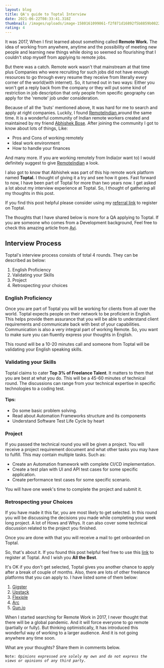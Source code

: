 ```yaml
---
layout: blog
title: QA's guide to Toptal Interview
date: 2021-06-22T08:33:41.318Z
thumbnail: /images/uploads/image-1580161099861-f2f871d16892f5b8859b0822fa740cc3.png
rating: 4
---
```

It was 2017, When I first learned about something called **Remote Work.** The idea of working from anywhere, anytime and the possibility of meeting new people and learning new things while doing so seemed so flourishing that I couldn't stop myself from applying to remote jobs. 

But there was a catch. Remote work wasn't that mainstream at that time plus Companies who were recruiting for such jobs did not have enough resources to go through every resume they receive from literally every corner of the world(with internet). So, it turned out in two ways: Either you won't get a reply back from the company or they will put some kind of restriction in job description that only people from specific geography can apply for the 'remote' job under consideration.

Because of all the 'buts' mentioned above, It was hard for me to search and apply at right companies. Luckily, I found [RemoteIndian ](https://remoteindian.com)around the same time. It is a wonderful community of Indian remote workers created and maintained by my friend [Abhishek Bose](https://twitter.com/abhishekbose87). After joining the community I got to know about lots of things, Like:

* Pros and Cons of working remotely
* Ideal work environment
* How to handle your finances

And many more. If you are working remotely from India(or want to) I would definitely suggest to give [RemoteIndian](https://remoteindian.com/guides) a look.

I also got to know that Abhishek was part of this hip remote work platform named **Toptal.** I thought of giving it a try and see how it goes. Fast forward to now, I have been part of Toptal for more than two years now. I get asked a lot about my interview experience at Toptal. So, I thought of gathering all my thoughts in this post. 

If you find this post helpful please consider using my [referral link](https://topt.al/zdc75q) to register on Toptal.

The thoughts that I have shared below is more for a QA applying to Toptal. If you are someone who comes from a Development background, Feel free to check this amazing article from [Avi](https://dev.to/aviaryan/the-toptal-hiring-process-for-freelancers-27jp).

## Interview Process

Toptal's interview process consists of total 4 rounds. They can be described as below:

1. English Proficiency
2. Validating your Skills
3. Project
4. Retrospecting your choices

### English Proficiency

Once you are part of Toptal you will be working for clients from all over the world. Toptal expects people on their network to be proficient in English. This helps provide them assurance that you will be able to understand client requirements and communicate back with best of your capabilities. Communication is also a very integral part of working Remote. So, you want to make sure you can fluently express your thoughts in English.

This round will be a 10-20 minutes call and someone from Toptal will be validating your English speaking skills.

### Validating your Skills

Toptal claims to cater **Top 3% of Freelance Talent**. It matters to them that you are best at what you do. This will be a 45-60 minutes of technical round. The discussions can range from your technical expertise in specific technologies to a coding test. 

#### Tips:

* Do some basic problem solving.
* Read about Automation Frameworks structure and its components
* Understand Software Test Life Cycle by heart

### Project

If you passed the technical round you will be given a project. You will receive a project requirement document and what other tasks you may have to fulfill. This may contain multiple tasks. Such as: 

* Create an Automation framework with complete CI/CD implementation. 
* Create a test plan with UI and API test cases for some specific application.
* Create performance test cases for some specific scenario.

You will have one week's time to complete the project and submit it.

### Retrospecting your Choices

If you have made it this far, you are most likely to get selected. In this round you will be discussing the decisions you made while completing your week long project. A lot of Hows and Whys. It can also cover some technical discussion related to the project you finished.

Once you are done with that you will receive a mail to get onboarded on Toptal.

 So, that's about it. If you found this post helpful feel free to use this [link](https://topt.al/zdc75q) to register at Toptal. And I wish you **All the Best**.

It's OK if you don't get selected, Toptal gives you another chance to apply after a break of couple of months. Also, there are lots of other freelance platforms that you can apply to. I have listed some of them below:

1. [Gigster](https://www.gigster.com/)
2. [Upstack ](https://upstack.co/)
3. [Flexiple](https://flexiple.com/)
4. [Arc](https://arc.dev/)
5. [Gun.io](https://www.gun.io/)

When I started searching for Remote Work in 2017, I never thought that there will be a global pandemic. And it will force everyone to go remote (partially or fully). But thinking optimistically, It has introduced this wonderful way of working to a larger audience. And it is not going anywhere any time soon.

What are your thoughts? Share them in comments below.

`Note: `*`Opinions expressed are solely my own and do not express the views or opinions of any third party.`*
